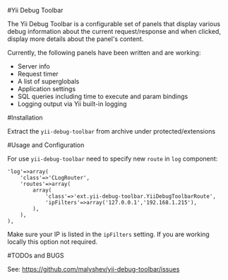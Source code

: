 #Yii Debug Toolbar

The Yii Debug Toolbar is a configurable set of panels that display various
debug information about the current request/response and when clicked, display
more details about the panel's content.

Currently, the following panels have been written and are working:

- Server info
- Request timer
- A list of superglobals
- Application settings
- SQL queries including time to execute and param bindings
- Logging output via Yii built-in logging


#Installation

Extract the `yii-debug-toolbar` from archive under protected/extensions

#Usage and Configuration

For use `yii-debug-toolbar` need to specify new `route` in `log` component:

    'log'=>array(
        'class'=>'CLogRouter',
        'routes'=>array(
            array(
                'class'=>'ext.yii-debug-toolbar.YiiDebugToolbarRoute',
                'ipFilters'=>array('127.0.0.1','192.168.1.215'),
            ),
        ),
    ),

Make sure your IP is listed in the `ipFilters` setting. If you are working locally this option not required.


#TODOs and BUGS

See: https://github.com/malyshev/yii-debug-toolbar/issues
